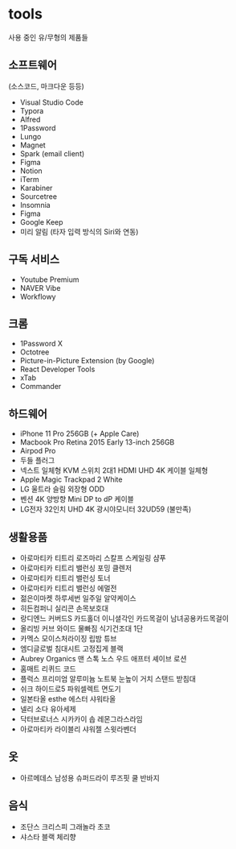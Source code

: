 # tools

사용 중인 유/무형의 제품들

## 소프트웨어

(소스코드, 마크다운 등등)

* Visual Studio Code
* Typora
* Alfred
* 1Password
* Lungo
* Magnet
* Spark (email client)
* Figma
* Notion
* iTerm
* Karabiner
* Sourcetree
* Insomnia
* Figma
* Google Keep
* 미리 알림 (타자 입력 방식의 Siri와 연동)

## 구독 서비스

* Youtube Premium
* NAVER Vibe
* Workflowy

## 크롬

* 1Password X
* Octotree
* Picture-in-Picture Extension (by Google)
* React Developer Tools
* xTab
* Commander

## 하드웨어

* iPhone 11 Pro 256GB (+ Apple Care)
* Macbook Pro Retina 2015 Early 13-inch 256GB
* Airpod Pro
* 두들 플러그
* 넥스트 일체형 KVM 스위치 2대1 HDMI UHD 4K 케이블 일체형
* Apple Magic Trackpad 2 White
* LG 울트라 슬림 외장형 ODD
* 벤션 4K 양방향 Mini DP to dP 케이블
* LG전자 32인치 UHD 4K 광시야모니터 32UD59 (불만족)

## 생활용품

* 아로마티카 티트리 로즈마리 스칼프 스케일링 샴푸
* 아로마티카 티트리 밸런싱 포밍 클렌저
* 아로마티카 티트리 밸런싱 토너
* 아로마티카 티트리 밸런싱 에멀전
* 젊은이마켓 하루세번 일주일 알약케이스
* 히든컴퍼니 실리콘 손목보호대
* 랑디엔느 커버드S 카드홀더 이니셜각인 카드목걸이 남녀공용카드목걸이
* 올리빙 커브 와이드 물빠짐 식기건조대 1단
* 카멕스 모이스처라이징 립밤 튜브
* 엠디글로벌 침대시트 고정집게 블랙
* Aubrey Organics 맨 스톡 노스 우드 애프터 셰이브 로션
* 홈매트 리퀴드 코드
* 플럭스 프리미엄 알루미늄 노트북 눈높이 거치 스탠드 받침대
* 쉬크 하이드로5 파워셀렉트 면도기
* 일본타올 esthe 에스터 샤워타올
* 넬리 소다 유아세제
* 닥터브로너스 시카카이 솝 레몬그라스라임
* 아로마티카 라이블리 샤워젤 스윗라벤더


## 옷

* 아르메데스 남성용 슈퍼드라이 루즈핏 쿨 반바지

## 음식

* 조단스 크리스피 그래놀라 초코
* 샤스타 블랙 체리향
